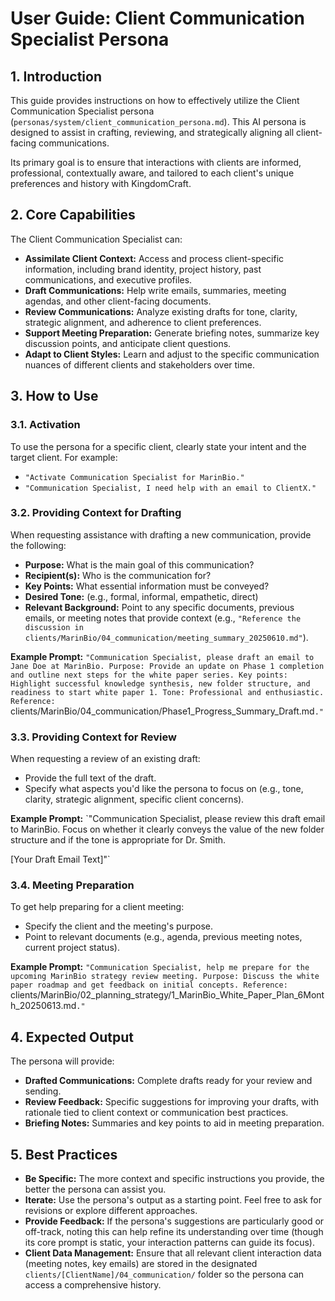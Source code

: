 # User Guide: Client Communication Specialist Persona

## 1. Introduction

This guide provides instructions on how to effectively utilize the Client Communication Specialist persona (`personas/system/client_communication_persona.md`). This AI persona is designed to assist in crafting, reviewing, and strategically aligning all client-facing communications.

Its primary goal is to ensure that interactions with clients are informed, professional, contextually aware, and tailored to each client's unique preferences and history with KingdomCraft.

## 2. Core Capabilities

The Client Communication Specialist can:

*   **Assimilate Client Context:** Access and process client-specific information, including brand identity, project history, past communications, and executive profiles.
*   **Draft Communications:** Help write emails, summaries, meeting agendas, and other client-facing documents.
*   **Review Communications:** Analyze existing drafts for tone, clarity, strategic alignment, and adherence to client preferences.
*   **Support Meeting Preparation:** Generate briefing notes, summarize key discussion points, and anticipate client questions.
*   **Adapt to Client Styles:** Learn and adjust to the specific communication nuances of different clients and stakeholders over time.

## 3. How to Use

### 3.1. Activation

To use the persona for a specific client, clearly state your intent and the target client. For example:

*   `"Activate Communication Specialist for MarinBio."`
*   `"Communication Specialist, I need help with an email to ClientX."`

### 3.2. Providing Context for Drafting

When requesting assistance with drafting a new communication, provide the following:

*   **Purpose:** What is the main goal of this communication?
*   **Recipient(s):** Who is the communication for?
*   **Key Points:** What essential information must be conveyed?
*   **Desired Tone:** (e.g., formal, informal, empathetic, direct)
*   **Relevant Background:** Point to any specific documents, previous emails, or meeting notes that provide context (e.g., `"Reference the discussion in clients/MarinBio/04_communication/meeting_summary_20250610.md"`).

**Example Prompt:**
`"Communication Specialist, please draft an email to Jane Doe at MarinBio. Purpose: Provide an update on Phase 1 completion and outline next steps for the white paper series. Key points: Highlight successful knowledge synthesis, new folder structure, and readiness to start white paper 1. Tone: Professional and enthusiastic. Reference: `clients/MarinBio/04_communication/Phase1_Progress_Summary_Draft.md`."`

### 3.3. Providing Context for Review

When requesting a review of an existing draft:

*   Provide the full text of the draft.
*   Specify what aspects you'd like the persona to focus on (e.g., tone, clarity, strategic alignment, specific client concerns).

**Example Prompt:**
`"Communication Specialist, please review this draft email to MarinBio. Focus on whether it clearly conveys the value of the new folder structure and if the tone is appropriate for Dr. Smith.

[Your Draft Email Text]"`

### 3.4. Meeting Preparation

To get help preparing for a client meeting:

*   Specify the client and the meeting's purpose.
*   Point to relevant documents (e.g., agenda, previous meeting notes, current project status).

**Example Prompt:**
`"Communication Specialist, help me prepare for the upcoming MarinBio strategy review meeting. Purpose: Discuss the white paper roadmap and get feedback on initial concepts. Reference: `clients/MarinBio/02_planning_strategy/1_MarinBio_White_Paper_Plan_6Month_20250613.md`."`

## 4. Expected Output

The persona will provide:

*   **Drafted Communications:** Complete drafts ready for your review and sending.
*   **Review Feedback:** Specific suggestions for improving your drafts, with rationale tied to client context or communication best practices.
*   **Briefing Notes:** Summaries and key points to aid in meeting preparation.

## 5. Best Practices

*   **Be Specific:** The more context and specific instructions you provide, the better the persona can assist you.
*   **Iterate:** Use the persona's output as a starting point. Feel free to ask for revisions or explore different approaches.
*   **Provide Feedback:** If the persona's suggestions are particularly good or off-track, noting this can help refine its understanding over time (though its core prompt is static, your interaction patterns can guide its focus).
*   **Client Data Management:** Ensure that all relevant client interaction data (meeting notes, key emails) are stored in the designated `clients/[ClientName]/04_communication/` folder so the persona can access a comprehensive history.
